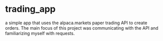 # trading_app
a simple app that uses the alpaca.markets paper trading API to create orders. The main focus of this project was communicating with the API and familiarizing myself with requests.
